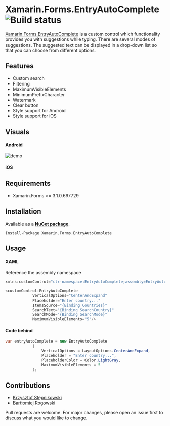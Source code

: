 # Xamarin.Forms.EntryAutoComplete ![Build status](https://img.shields.io/badge/nuget-1.0-blue.svg)

[Xamarin.Forms.EntryAutoComplete](https://github.com/krzysztofstepnikowski/Xamarin.Forms.EntryAutoComplete) is a custom control which functionality provides you with suggestions while typing. There are several modes of suggestions. The suggested text can be displayed in a drop-down list so that you can choose from different options.

## Features

* Custom search
* Filtering
* MaximumVisibleElements
* MinimumPrefixCharacter
* Watermark
* Clear button
* Style support for Android
* Style support for iOS

## Visuals

#### Android

![demo](https://github.com/krzysztofstepnikowski/Xamarin.Forms.EntryAutoComplete/blob/master/screenshots/Android.gif?raw=true)

#### iOS

## Requirements


* Xamarin.Forms >= 3.1.0.697729

## Installation
Available as a **[NuGet package](https://www.nuget.org/packages/)**. 
```
Install-Package Xamarin.Forms.EntryAutoComplete
```

## Usage

#### XAML

Reference the assembly namespace
```C#
xmlns:customControl="clr-namespace:EntryAutoComplete;assembly=EntryAutoComplete"
```



```C#
<customControl:EntryAutoComplete
            VerticalOptions="CenterAndExpand"
            Placeholder="Enter country..." 
            ItemsSource="{Binding Countries}"
            SearchText="{Binding SearchCountry}"
            SearchMode="{Binding SearchMode}"
            MaximumVisibleElements="5"/>
```

#### Code behind

```C#
var entryAutoComplete = new EntryAutoComplete
            {
                VerticalOptions = LayoutOptions.CenterAndExpand,
                Placeholder = "Enter country...",
                PlaceholderColor = Color.LightGray,
                MaximumVisibleElements = 5
            };
```


## Contributions

* [Krzysztof Stępnikowski](https://github.com/krzysztofstepnikowski)
* [Bartłomiej Rogowski](https://github.com/brogowski)

Pull requests are welcome. For major changes, please open an issue first to discuss what you would like to change.
